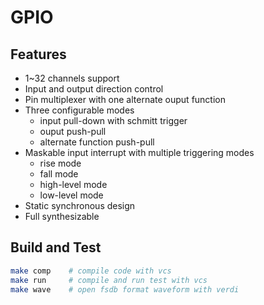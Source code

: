 # GPIO

## Features
* 1~32 channels support
* Input and output direction control
* Pin multiplexer with one alternate ouput function
* Three configurable modes
    * input pull-down with schmitt trigger
    * ouput push-pull
    * alternate function push-pull
* Maskable input interrupt with multiple triggering modes
    * rise mode
    * fall mode
    * high-level mode
    * low-level mode
* Static synchronous design
* Full synthesizable

## Build and Test
```bash
make comp    # compile code with vcs
make run     # compile and run test with vcs
make wave    # open fsdb format waveform with verdi
```